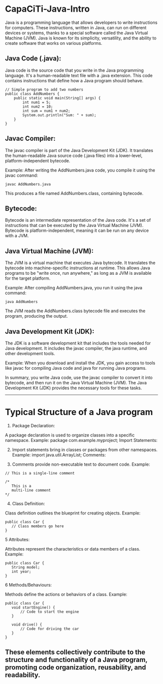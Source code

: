 # CapaCiTi-Java-Intro

Java is a programming language that allows developers to write instructions for computers. These instructions, written in Java, can run on different devices or systems, thanks to a special software called the Java Virtual Machine (JVM). Java is known for its simplicity, versatility, and the ability to create software that works on various platforms.

## Java Code (.java):

Java code is the source code that you write in the Java programming language. It's a human-readable text file with a .java extension. This code contains instructions that define how a Java program should behave.

```
// Simple program to add two numbers
public class AddNumbers {
    public static void main(String[] args) {
        int num1 = 5;
        int num2 = 10;
        int sum = num1 + num2;
        System.out.println("Sum: " + sum);
    }
}

```

## Javac Compiler:

The javac compiler is part of the Java Development Kit (JDK). It translates the human-readable Java source code (.java files) into a lower-level, platform-independent bytecode.

Example:
After writing the AddNumbers.java code, you compile it using the javac command:

```
javac AddNumbers.java
```
This produces a file named AddNumbers.class, containing bytecode.

## Bytecode:

Bytecode is an intermediate representation of the Java code. It's a set of instructions that can be executed by the Java Virtual Machine (JVM). Bytecode is platform-independent, meaning it can be run on any device with a JVM.

## Java Virtual Machine (JVM):

The JVM is a virtual machine that executes Java bytecode. It translates the bytecode into machine-specific instructions at runtime. This allows Java programs to be "write once, run anywhere," as long as a JVM is available for the target platform.

Example:
After compiling AddNumbers.java, you run it using the java command:

```
java AddNumbers
```
The JVM reads the AddNumbers.class bytecode file and executes the program, producing the output.

## Java Development Kit (JDK):

The JDK is a software development kit that includes the tools needed for Java development. It includes the javac compiler, the java runtime, and other development tools.

Example:
When you download and install the JDK, you gain access to tools like javac for compiling Java code and java for running Java programs.

In summary, you write Java code, use the javac compiler to convert it into bytecode, and then run it on the Java Virtual Machine (JVM). The Java Development Kit (JDK) provides the necessary tools for these tasks.

-------------------------------------------------------------------------------------------------------------------------------------------------------------------------
# Typical Structure of a Java program

1.    Package Declaration:

A package declaration is used to organize classes into a specific namespace.
Example: package com.example.myproject;
Import Statements:

2.    Import statements bring in classes or packages from other namespaces.
Example: import java.util.ArrayList;
Comments:

3.    Comments provide non-executable text to document code.
Example:

```
// This is a single-line comment

/* 
   This is a
   multi-line comment
*/

```
4.    Class Definition:

Class definition outlines the blueprint for creating objects.
Example:
```
public class Car {
   // Class members go here
}

```
5    Attributes:

Attributes represent the characteristics or data members of a class.
Example:
```
public class Car {
   String model;
   int year;
}

```
6    Methods/Behaviours:

Methods define the actions or behaviors of a class.
Example:

```
public class Car {
   void startEngine() {
       // Code to start the engine
   }
   
   void drive() {
       // Code for driving the car
   }
}

```

## These elements collectively contribute to the structure and functionality of a Java program, promoting code organization, reusability, and readability.
